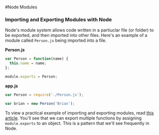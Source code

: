 #Node Modules

### Importing and Exporting Modules with Node

Node's module system allows code written in a partiuclar file (or folder) to be exported, and then imported into other files. Here's an example of a module called `Person.js` being imported into a file.

**Person.js**
```js
var Person = function(name) {
  this.name = name;
};

module.exports = Person;
```

**app.js**
```js
var Person = require('./Person.js');

var brian = new Person('Brian');
```

To view a practical example of importing and exporting modules, read
[this article](http://www.sitepoint.com/understanding-module-exports-exports-node-js/). You'll see that we can export multiple functions by assigning `module.exports` to an object. This is a pattern that we'll see frequently in Node.
